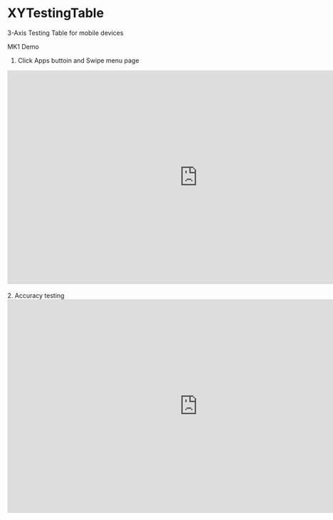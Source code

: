 # XYTestingTable
3-Axis Testing Table for mobile devices

MK1 Demo<br>
1. Click Apps buttoin and Swipe menu page<br>
 <iframe width="854" height="480" src="https://www.youtube.com/embed/xOz4XRCZiHU" frameborder="0" allowfullscreen></iframe>
<br>
<br>
2. Accuracy testing<br>
<iframe width="854" height="480" src="https://www.youtube.com/embed/uUSc-AoBw_4" frameborder="0" allowfullscreen></iframe>


